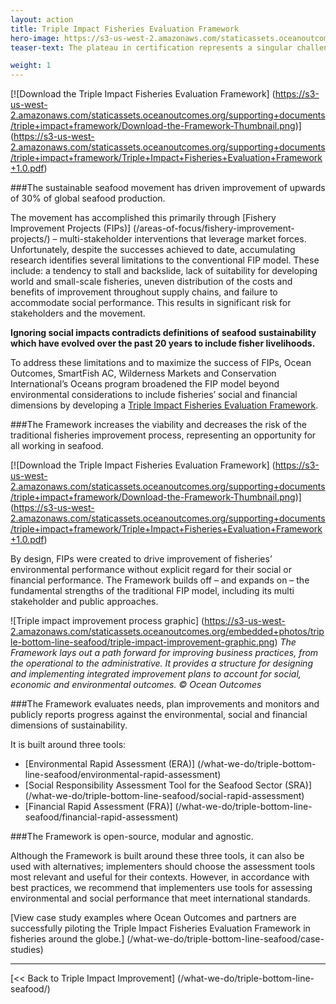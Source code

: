 ```yaml
---
layout: action
title: Triple Impact Fisheries Evaluation Framework
hero-image: https://s3-us-west-2.amazonaws.com/staticassets.oceanoutcomes.org/news+and+analysis/hero+images/conservation-international-O2-partnership-hero.jpg
teaser-text: The plateau in certification represents a singular challenge for the sustainable seafood movement. We have reimagined the improvement model and built a Triple Impact Fisheries Evaluation Framework to increase the viability and decrease the risk of fisheries improvement by evaluating, tracking and incentivizing improvement of fisheries’ social and financial performance along with their environmental performance. The Triple Impact Fisheries Evaluation Framework is based on three tools, the Environmental Rapid Assessment, the Social Responsibility Assessment Tool for the Seafood Sector and the Financial Rapid Assessment.

weight: 1
---
```


[![Download the Triple Impact Fisheries Evaluation Framework]
(https://s3-us-west-2.amazonaws.com/staticassets.oceanoutcomes.org/supporting+documents/triple+impact+framework/Download-the-Framework-Thumbnail.png)] (https://s3-us-west-2.amazonaws.com/staticassets.oceanoutcomes.org/supporting+documents/triple+impact+framework/Triple+Impact+Fisheries+Evaluation+Framework+1.0.pdf)

###The sustainable seafood movement has driven improvement of upwards of 30% of global seafood production.

The movement has accomplished this primarily through [Fishery Improvement Projects (FIPs)] (/areas-of-focus/fishery-improvement-projects/) – multi-stakeholder interventions that leverage market forces. Unfortunately, despite the successes achieved to date, accumulating research identifies several limitations to the conventional FIP model. These include: a tendency to stall and backslide, lack of suitability for developing world and small-scale fisheries, uneven distribution of the costs and benefits of improvement throughout supply chains, and failure to accommodate social performance. This results in significant risk for stakeholders and the movement.

**Ignoring social impacts contradicts definitions of seafood sustainability which have evolved over the past 20 years to include fisher livelihoods.**

To address these limitations and to maximize the success of FIPs, Ocean Outcomes, SmartFish AC, Wilderness Markets and Conservation International’s Oceans program broadened the FIP model beyond environmental considerations to include fisheries’ social and financial dimensions by developing a <a href="https://s3-us-west-2.amazonaws.com/staticassets.oceanoutcomes.org/supporting+documents/triple+impact+framework/Triple+Impact+Fisheries+Evaluation+Framework+1.0.pdf" target="_blank">Triple Impact Fisheries Evaluation Framework</a>.

###The Framework increases the viability and decreases the risk of the traditional fisheries improvement process, representing an opportunity for all working in seafood.

[![Download the Triple Impact Fisheries Evaluation Framework]
(https://s3-us-west-2.amazonaws.com/staticassets.oceanoutcomes.org/supporting+documents/triple+impact+framework/Download-the-Framework-Thumbnail.png)] (https://s3-us-west-2.amazonaws.com/staticassets.oceanoutcomes.org/supporting+documents/triple+impact+framework/Triple+Impact+Fisheries+Evaluation+Framework+1.0.pdf)

By design, FIPs were created to drive improvement of fisheries’ environmental performance without explicit regard for their social or financial performance. The Framework builds off – and expands on – the fundamental strengths of the traditional FIP model, including its multi stakeholder and public approaches.

![Triple impact improvement process graphic]
(https://s3-us-west-2.amazonaws.com/staticassets.oceanoutcomes.org/embedded+photos/triple-bottom-line-seafood/triple-impact-improvement-graphic.png)
*The Framework lays out a path forward for improving business practices, from the operational to the administrative. It provides a structure for designing and implementing integrated improvement plans to account for social, economic and environmental outcomes. © Ocean Outcomes*

###The Framework evaluates needs, plan improvements and monitors and publicly reports progress against the environmental, social and financial dimensions of sustainability.

It is built around three tools:  

  * [Environmental Rapid Assessment (ERA)] (/what-we-do/triple-bottom-line-seafood/environmental-rapid-assessment)
  * [Social Responsibility Assessment Tool for the Seafood Sector (SRA)] (/what-we-do/triple-bottom-line-seafood/social-rapid-assessment)
  * [Financial Rapid Assessment (FRA)] (/what-we-do/triple-bottom-line-seafood/financial-rapid-assessment)

###The Framework is open-source, modular and agnostic.

Although the Framework is built around these three tools, it can also be used with alternatives; implementers should choose the assessment tools most relevant and useful for their contexts. However, in accordance with best practices, we recommend that implementers use tools for assessing environmental and social performance that meet international standards.

[View case study examples where Ocean Outcomes and partners are successfully piloting the Triple Impact Fisheries Evaluation Framework in fisheries around the globe.] (/what-we-do/triple-bottom-line-seafood/case-studies)

-----

[<< Back to Triple Impact Improvement] (/what-we-do/triple-bottom-line-seafood/)
